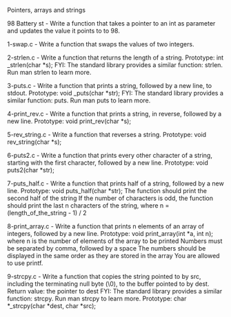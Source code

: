 Pointers, arrays and strings

98 Battery st - Write a function that takes a pointer to an int as parameter and updates the value it points to to 98.

1-swap.c - Write a function that swaps the values of two integers.

2-strlen.c - Write a function that returns the length of a string.
Prototype: int _strlen(char *s);
FYI: The standard library provides a similar function: strlen. Run man strlen to learn more.

3-puts.c - Write a function that prints a string, followed by a new line, to stdout.
Prototype: void _puts(char *str);
FYI: The standard library provides a similar function: puts. Run man puts to learn more.

4-print_rev.c - Write a function that prints a string, in reverse, followed by a new line.
Prototype: void print_rev(char *s);

5-rev_string.c - Write a function that reverses a string.
Prototype: void rev_string(char *s);

6-puts2.c - Write a function that prints every other character of a string, starting with the first character, followed by a new line.
Prototype: void puts2(char *str);

7-puts_half.c - Write a function that prints half of a string, followed by a new line.
Prototype: void puts_half(char *str);
The function should print the second half of the string
If the number of characters is odd, the function should print the last n characters of the string, where n = (length_of_the_string - 1) / 2

8-print_array.c - Write a function that prints n elements of an array of integers, followed by a new line.
Prototype: void print_array(int *a, int n);
where n is the number of elements of the array to be printed
Numbers must be separated by comma, followed by a space
The numbers should be displayed in the same order as they are stored in the array
You are allowed to use printf.

9-strcpy.c - Write a function that copies the string pointed to by src, including the terminating null byte (\0), to the buffer pointed to by dest.
Return value: the pointer to dest
FYI: The standard library provides a similar function: strcpy. Run man strcpy to learn more.
Prototype: char *_strcpy(char *dest, char *src);
